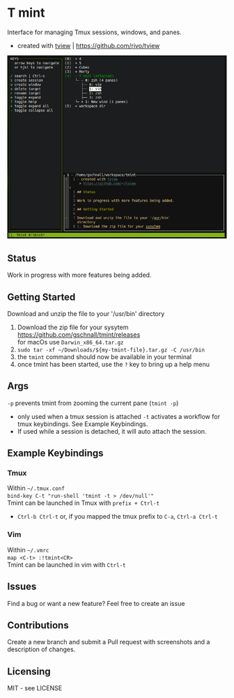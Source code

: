 # T mint
Interface for managing Tmux sessions, windows, and panes.
- created with [tview](https://github.com/rivo/tview) | https://github.com/rivo/tview
 
![tmint screenshot](./readme_screenshots/tmint_1.png?raw=true "T mint")

## Status

Work in progress with more features being added.

## Getting Started

Download and unzip the file to your '/usr/bin' directory
1. Download the zip file for your sysytem
https://github.com/gschnall/tmint/releases  
for macOs use `Darwin_x86_64.tar.gz`
3. `sudo tar -xf ~/Downloads/${my-tmint-file}.tar.gz -C /usr/bin`
3. the `tmint` command should now be available in your terminal
4. once tmint has been started, use the `?` key to bring up a help menu 

## Args
`-p` prevents tmint from zooming the current pane (`tmint -p`)  
- only used when a tmux session is attached
`-t` activates a workflow for tmux keybindings. See Example Keybindings.
- If used while a session is detached, it will auto attach the session.

## Example Keybindings

### Tmux
Within `~/.tmux.conf`  
`bind-key C-t "run-shell 'tmint -t > /dev/null'"`  
Tmint can be launched in Tmux with `prefix + Ctrl-t`  
- `Ctrl-b Ctrl-t` or, if you mapped the tmux prefix to `C-a`, `Ctrl-a Ctrl-t`

### Vim
Within `~/.vmrc`  
`map <C-t> :!tmint<CR>`  
Tmint can be launched in vim with `Ctrl-t`

## Issues

Find a bug or want a new feature? Feel free to create an issue 

## Contributions

Create a new branch and submit a Pull request with screenshots and a description of changes.

## Licensing

MIT - see LICENSE
